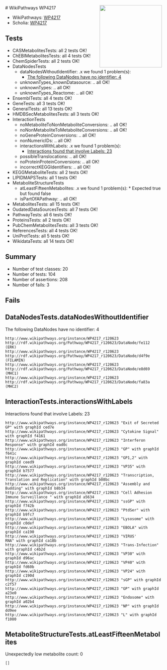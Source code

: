 <img style="float: right; width: 200px" src="https://upload.wikimedia.org/wikipedia/commons/thumb/8/83/Wplogo_with_text_500.png/640px-Wplogo_with_text_500.png" />
# WikiPathways WP4217

* WikiPathways: [WP4217](https://new.wikipathways.org/pathways/WP4217)
* Scholia: [WP4217](https://scholia.toolforge.org/wikipathways/WP4217)
## Tests
* CASMetabolitesTests: all 2 tests OK!
* ChEBIMetabolitesTests: all 4 tests OK!
* ChemSpiderTests: all 2 tests OK!
* DataNodesTests
    * dataNodesWithoutIdentifier: .x we found 1 problem(s):
        * [The following DataNodes have no identifier: 4](#d2d32fa3)
    * unknownTypes_knownDatasource: .. all OK!
    * unknownTypes: .. all OK!
    * unknownTypes_Reactome: .. all OK!
* EnsemblTests: all 4 tests OK!
* GeneTests: all 3 tests OK!
* GeneralTests: all 13 tests OK!
* HMDBSecMetabolitesTests: all 3 tests OK!
* InteractionTests
    * noMetaboliteToNonMetaboliteConversions: .. all OK!
    * noNonMetaboliteToMetaboliteConversions: .. all OK!
    * noGeneProteinConversions: .. all OK!
    * nonNumericIDs: .. all OK!
    * interactionsWithLabels: .x we found 1 problem(s):
        * [Interactions found that involve Labels: 23](#fe97a8da)
    * possibleTranslocations: .. all OK!
    * noProteinProteinConversions: .. all OK!
    * incorrectKEGGIdentifiers: .. all OK!
* KEGGMetaboliteTests: all 2 tests OK!
* LIPIDMAPSTests: all 1 tests OK!
* MetaboliteStructureTests
    * atLeastFifteenMetabolites: .x we found 1 problem(s):
            * Expected true but found false
    * isPartOfAPathway: .. all OK!
* MetabolitesTests: all 15 tests OK!
* OudatedDataSourcesTests: all 7 tests OK!
* PathwayTests: all 6 tests OK!
* ProteinsTests: all 2 tests OK!
* PubChemMetabolitesTests: all 3 tests OK!
* ReferencesTests: all 4 tests OK!
* UniProtTests: all 5 tests OK!
* WikidataTests: all 14 tests OK!


## Summary

* Number of test classes: 20
* Number of tests: 104
* Number of assertions: 208
* Number of fails: 3

## Fails

<a name="d2d32fa3" />

## DataNodesTests.dataNodesWithoutIdentifier

The following DataNodes have no identifier: 4
```
http://www.wikipathways.org/instance/WP4217_r120623 http://rdf.wikipathways.org/Pathway/WP4217_r120623/DataNode/fe112 (ERK)
http://www.wikipathways.org/instance/WP4217_r120623 http://rdf.wikipathways.org/Pathway/WP4217_r120623/DataNode/d4f9e (FILAMIN)
http://www.wikipathways.org/instance/WP4217_r120623 http://rdf.wikipathways.org/Pathway/WP4217_r120623/DataNode/e8d69 (MHC1)
http://www.wikipathways.org/instance/WP4217_r120623 http://rdf.wikipathways.org/Pathway/WP4217_r120623/DataNode/fa83a (MHC2)
```

<a name="fe97a8da" />

## InteractionTests.interactionsWithLabels

Interactions found that involve Labels: 23
```
http://www.wikipathways.org/instance/WP4217_r120623 "Exit of Secreted GP" with graphId ced7e
http://www.wikipathways.org/instance/WP4217_r120623 "Cytokine Signal" with graphId f4161
http://www.wikipathways.org/instance/WP4217_r120623 "Interferon Response" with graphId ead0c
http://www.wikipathways.org/instance/WP4217_r120623 "GP" with graphId f641c
http://www.wikipathways.org/instance/WP4217_r120623 "GP1,2" with graphId ceed9
http://www.wikipathways.org/instance/WP4217_r120623 "VP35" with graphId b7577
http://www.wikipathways.org/instance/WP4217_r120623 "Transcription, Translation and Replication" with graphId b08bc
http://www.wikipathways.org/instance/WP4217_r120623 "Assembly and Budding" with graphId b8b34
http://www.wikipathways.org/instance/WP4217_r120623 "Cell Adhesion
Immune Surveillance " with graphId a5634
http://www.wikipathways.org/instance/WP4217_r120623 "ssGP" with graphId f742b
http://www.wikipathways.org/instance/WP4217_r120623 "PtdSer" with graphId b9fc7
http://www.wikipathways.org/instance/WP4217_r120623 "Lysosome" with graphId c0def
http://www.wikipathways.org/instance/WP4217_r120623 "EBOLA" with graphId ca190
http://www.wikipathways.org/instance/WP4217_r120623 "VIRUS'
RNA" with graphId ca18b
http://www.wikipathways.org/instance/WP4217_r120623 "Trans-Infection" with graphId c4b2d
http://www.wikipathways.org/instance/WP4217_r120623 "VP30" with graphId d96ac
http://www.wikipathways.org/instance/WP4217_r120623 "VP40" with graphId fd60b
http://www.wikipathways.org/instance/WP4217_r120623 "VP24" with graphId c190d
http://www.wikipathways.org/instance/WP4217_r120623 "sGP" with graphId c2f57
http://www.wikipathways.org/instance/WP4217_r120623 "GP" with graphId a23e0
http://www.wikipathways.org/instance/WP4217_r120623 "Endosome" with graphId a02b4
http://www.wikipathways.org/instance/WP4217_r120623 "NP" with graphId dd9ee
http://www.wikipathways.org/instance/WP4217_r120623 "L" with graphId f1080
```

<a name="6d4290df" />

## MetaboliteStructureTests.atLeastFifteenMetabolites

Unexpectedly low metabolite count: 0

```
[]
```

